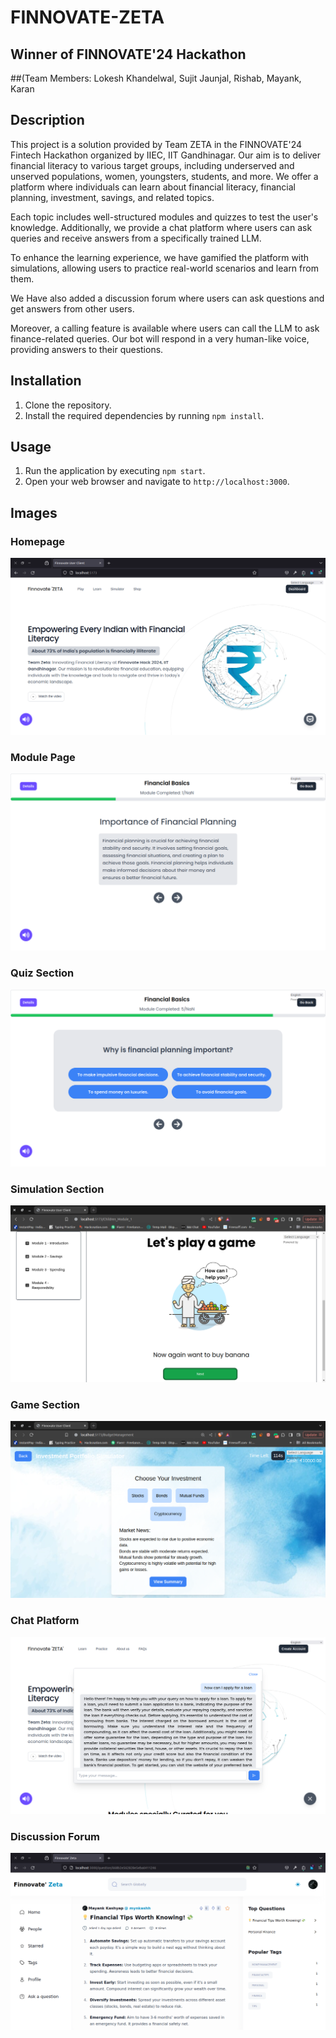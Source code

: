 # FINNOVATE-ZETA 
## Winner of FINNOVATE'24 Hackathon 
##(Team Members: Lokesh Khandelwal, Sujit Jaunjal, Rishab, Mayank, Karan
## Description

This project is a solution provided by Team ZETA in the FINNOVATE'24 Fintech Hackathon organized by IIEC, IIT Gandhinagar. Our aim is to deliver financial literacy to various target groups, including underserved and unserved populations, women, youngsters, students, and more. We offer a platform where individuals can learn about financial literacy, financial planning, investment, savings, and related topics.

Each topic includes well-structured modules and quizzes to test the user's knowledge. Additionally, we provide a chat platform where users can ask queries and receive answers from a specifically trained LLM.

To enhance the learning experience, we have gamified the platform with simulations, allowing users to practice real-world scenarios and learn from them.

We Have also added a discussion forum where users can ask questions and get answers from other users.

Moreover, a calling feature is available where users can call the LLM to ask finance-related queries. Our bot will respond in a very human-like voice, providing answers to their questions.

## Installation

1. Clone the repository.
2. Install the required dependencies by running `npm install`.

## Usage

1. Run the application by executing `npm start`.
2. Open your web browser and navigate to `http://localhost:3000`.

## Images

### Homepage
![Platform Overview](/src/assets/GITHUB/Screenshot%20from%202024-07-09%2016-53-37.png)

### Module Page
![Module Page](/src/assets/GITHUB/Screenshot%20from%202024-07-08%2012-50-41.png)

### Quiz Section
![Quiz Section](/src/assets/GITHUB/Screenshot%20from%202024-07-08%2012-50-48.png)

### Simulation Section
![Chat Platform](/src//assets/GITHUB/Screenshot%20from%202024-07-10%2000-33-15.png)

### Game Section
![Chat Platform](/src//assets/GITHUB/Screenshot%20from%202024-07-10%2000-33-54.png)

### Chat Platform
![Chat Platform](/src//assets/GITHUB/Screenshot%20from%202024-07-08%2012-53-52.png)

### Discussion Forum
![Chat Platform](/src//assets/GITHUB/Screenshot%20from%202024-07-09%2016-58-06.png)

